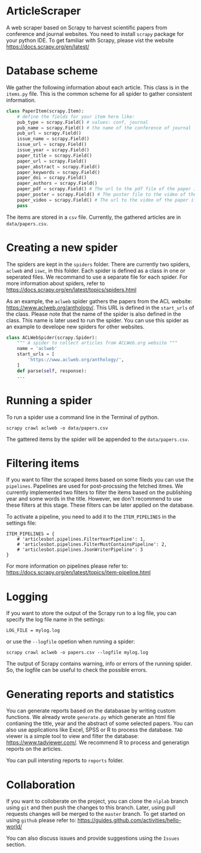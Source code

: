 # ArticleScraper
A web scraper based on Scrapy to harvest scientific papers from conference and journal websites. You need to install `scrapy` package for your python IDE. To get familiar with Scrapy, please vist the website https://docs.scrapy.org/en/latest/ 

# Database scheme

We gather the following information about each article. This class is in the `items.py` file. This is the common scheme for all spider to gather consistent information.

```python
class PaperItem(scrapy.Item):
    # define the fields for your item here like:
    pub_type = scrapy.Field() # values: conf, journal
    pub_name = scrapy.Field() # the name of the conference of journal
    pub_url = scrapy.Field()
    issue_name = scrapy.Field()
    issue_url = scrapy.Field()
    issue_year = scrapy.Field()
    paper_title = scrapy.Field() 
    paper_url = scrapy.Field() 
    paper_abstract = scrapy.Field() 
    paper_keywords = scrapy.Field() 
    paper_doi = scrapy.Field()
    paper_authors = scrapy.Field()
    paper_pdf = scrapy.Field() # The url to the pdf file of the paper if available
    paper_poster = scrapy.Field() # The poster file to the video of the paper if available
    paper_video = scrapy.Field() # The url to the video of the paper if available
    pass
```

The items are stored in a `csv` file. Currently, the gathered articles are in `data/papers.csv`.

# Creating a new spider

The spiders are kept in the `spiders` folder. There are currently two spiders, `aclweb` and `iswc`, in this folder. Each spider is defined as a class in one or seperated files. We recommand to use a separate file for each spider. For more information about spiders, refer to https://docs.scrapy.org/en/latest/topics/spiders.html

As an example, the `aclweb` spider gathers the papers from the ACL website: https://www.aclweb.org/anthology/. This URL is defined in the `start_urls` of the class. Please note that the name of the spider is also defined in the class. This name is later used to run the spider. You can use this spider as an example to develope new spiders for other websites. 


```python
class ACLWebSpider(scrapy.Spider):
    """ A spider to collect articles from ACLWeb.org website """
    name = 'aclweb'
    start_urls = [
        'https://www.aclweb.org/anthology/',
    ]
    def parse(self, response):
    ...
```


# Running a spider

To run a spider use a command line in the Terminal of python. 

`scrapy crawl aclweb -o data/papers.csv` 

The gattered items by the spider will be appended to the `data/papers.csv`.

# Filtering items

If you want to filter the scraped items based on some fileds you can use the `pipelines`. Papelines are used for post-procssing the fetched itmes. We currently implemented two filters to filter the items based on the publishing year and some words in the title. However, we don't recommend to use these filters at this stage. These filters can be later applied on the database.

To activate a pipeline, you need to add it to the `ITEM_PIPELINES` in the settings file:

```
ITEM_PIPELINES = {
    # 'articlesbot.pipelines.FilterYearPipeline': 1,
    # 'articlesbot.pipelines.FilterMustContainsPipeline': 2,
    # 'articlesbot.pipelines.JsonWriterPipeline': 3
}
```

For more information on pipelines please refer to: https://docs.scrapy.org/en/latest/topics/item-pipeline.html

# Logging

If you want to store the output of the Scrapy run to a log file, you can specify the log file name in the settings:

`LOG_FILE = mylog.log`

or use the `--logfile` opetion when running a spider:

`scrapy crawl aclweb -o papers.csv --logfile mylog.log`

The output of Scrapy contains warning, info or errors of the running spider. So, the logfile can be useful to check the possible errors.

# Generating reports and statistics

You can generate reports based on the databasae by writing custom functions. We already wrote `generate.py` which generate an html file contianing the title, year and the abstract of some selected papers. You can also use applications like Excel, SPSS or R to process the database. `TAD` viewer is a simple tool to view and filter the database: https://www.tadviewer.com/. We recommend R to process and generatign reports on the articles.

You can pull intersting reports to `reports` folder.

#  Collaboration

If you want to colloberate on the project, you can clone the `nlplab` branch using `git` and then push the changes to this branch. Later, using pull requests changes will be merged to the `master` branch. To get started on using `github` please refer to: https://guides.github.com/activities/hello-world/

You can also discuss issues and provide suggestions using the `Issues` section. 


